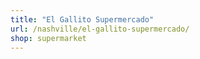 ```yaml
---
title: "El Gallito Supermercado"
url: /nashville/el-gallito-supermercado/
shop: supermarket
---
```

